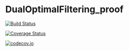 # DualOptimalFiltering_proof

[![Build Status](https://travis-ci.org/konkam/DualOptimalFiltering_proof.jl.svg?branch=master)](https://travis-ci.org/konkam/DualOptimalFiltering_proof.jl)

[![Coverage Status](https://coveralls.io/repos/konkam/DualOptimalFiltering_proof.jl/badge.svg?branch=master&service=github)](https://coveralls.io/github/konkam/DualOptimalFiltering_proof.jl?branch=master)

[![codecov.io](http://codecov.io/github/konkam/DualOptimalFiltering_proof.jl/coverage.svg?branch=master)](http://codecov.io/github/konkam/DualOptimalFiltering_proof.jl?branch=master)
